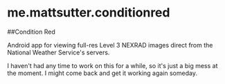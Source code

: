 me.mattsutter.conditionred
==========================

##Condition Red

Android app for viewing full-res Level 3 NEXRAD images direct from the National Weather Service's servers.  

I haven't had any time to work on this for a while, so it's just a big mess at the moment.  I might come back and get it working again someday.
